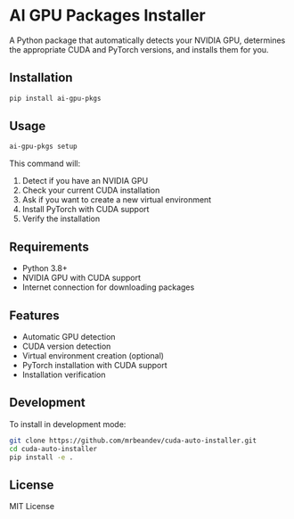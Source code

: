 # AI GPU Packages Installer

A Python package that automatically detects your NVIDIA GPU, determines the appropriate CUDA and PyTorch versions, and installs them for you.

## Installation

```bash
pip install ai-gpu-pkgs
```

## Usage

```bash
ai-gpu-pkgs setup
```

This command will:

1. Detect if you have an NVIDIA GPU
2. Check your current CUDA installation
3. Ask if you want to create a new virtual environment
4. Install PyTorch with CUDA support
5. Verify the installation

## Requirements

- Python 3.8+
- NVIDIA GPU with CUDA support
- Internet connection for downloading packages

## Features

- Automatic GPU detection
- CUDA version detection
- Virtual environment creation (optional)
- PyTorch installation with CUDA support
- Installation verification

## Development

To install in development mode:

```bash
git clone https://github.com/mrbeandev/cuda-auto-installer.git
cd cuda-auto-installer
pip install -e .
```

## License

MIT License
